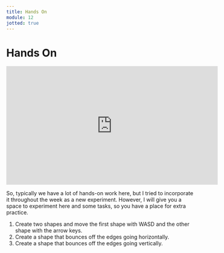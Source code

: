 ```yaml
---
title: Hands On
module: 12
jotted: true
---
```


# Hands On

<iframe width="560" height="315" src="https://www.youtube.com/embed/1fgs9Qj5_vY" frameborder="0" allow="accelerometer; autoplay; encrypted-media; gyroscope; picture-in-picture" allowfullscreen></iframe>

So, typically we have a lot of hands-on work here, but I tried to incorporate it throughout the week as a new experiment. However, I will give you a space to experiment here and some tasks, so you have a place for extra practice.

<div id="jotted-demo-1" class="jotted-theme-stacked"></div>

<script>
    new Jotted(document.querySelector("#jotted-demo-1"), {
    files: [
        {
            type: "js",
            hide: false,
            url:"https://raw.githubusercontent.com/Montana-Media-Arts/441-WebTech-Spring2019/master/Week%2011%20Examples/handsonscript.js"
        },
        {
            type: "html",
            hide: false,
            url:"https://raw.githubusercontent.com/Montana-Media-Arts/441-WebTech-Spring2019/master/Week%2011%20Examples/HandsOnExample.html"

    }],
    showBlank: false,
    showResult: true,
    runScripts: true,
    plugins: [
        { name: 'ace', options: { "maxLines": 100, "Lines": 100 } },
        // { name: 'console', options: { autoClear: true } },
    ]
});
</script>

1. Create two shapes and move the first shape with WASD and the other shape with the arrow keys.
2. Create a shape that bounces off the edges going horizontally.
3. Create a shape that bounces off the edges going vertically.